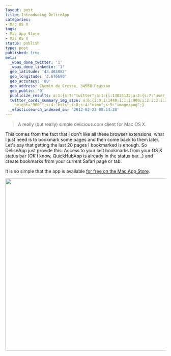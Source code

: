 ```yaml
---
layout: post
title: Introducing DeliceApp
categories:
- Mac OS X
tags:
- Mac App Store
- Mac OS X
status: publish
type: post
published: true
meta:
  _wpas_done_twitter: '1'
  _wpas_done_linkedin: '1'
  geo_latitude: '43.484082'
  geo_longitude: '3.676690'
  geo_accuracy: '80'
  geo_address: Chemin de Cresse, 34560 Poussan
  geo_public: '0'
  publicize_results: a:1:{s:7:"twitter";a:1:{i:13024132;a:2:{s:7:"user_id";s:10:"chamerling";s:7:"post_id";s:18:"172605267610050562";}}}
  twitter_cards_summary_img_size: a:6:{i:0;i:1440;i:1;i:900;i:2;i:3;i:3;s:25:"width="1440"
    height="900"";s:4:"bits";i:8;s:4:"mime";s:9:"image/png";}
  _elasticsearch_indexed_on: '2012-02-23 08:54:28'
---
```

<blockquote>A really (but really) simple delicious.com client for Mac OS X.</blockquote>
This comes from the fact that I don't like all these browser extensions, what I just need is to bookmark some pages and then come back to them later. Let's say that getting the last 20 pages I bookmarked is enough. So DeliceApp just provide this: Access to your last bookmarks from your OS X status bar (OK I know, QuickHubApp is already in the status bar...) and create bookmarks from your current Safari page or tab.

It is so simple that the app is available <a href="http://itunes.apple.com/us/app/delice/id504391335?mt=12">for free on the Mac App Store</a>.
<p style="text-align:center;"><img class="aligncenter" title="DeliceApp" src="http://f.cl.ly/items/1p213k1s0y2e180K1e2N/deliceapp.png" alt="" width="864" height="540" /></p>
